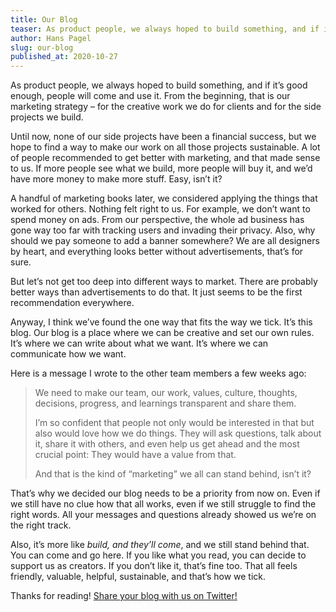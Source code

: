 ```yaml
---
title: Our Blog
teaser: As product people, we always hoped to build something, and if it’s good enough, people will come and use it. From the beginning, that is our marketing strategy. Easy, isn’t it?
author: Hans Pagel
slug: our-blog
published_at: 2020-10-27
---
```


As product people, we always hoped to build something, and if it’s good enough, people will come and use it. From the beginning, that is our marketing strategy – for the creative work we do for clients and for the side projects we build.

Until now, none of our side projects have been a financial success, but we hope to find a way to make our work on all those projects sustainable. A lot of people recommended to get better with marketing, and that made sense to us. If more people see what we build, more people will buy it, and we’d have more money to make more stuff. Easy, isn’t it?

A handful of marketing books later, we considered applying the things that worked for others. Nothing felt right to us. For example, we don’t want to spend money on ads. From our perspective, the whole ad business has gone way too far with tracking users and invading their privacy. Also, why should we pay someone to add a banner somewhere? We are all designers by heart, and everything looks better without advertisements, that’s for sure.

But let’s not get too deep into different ways to market. There are probably better ways than advertisements to do that. It just seems to be the first recommendation everywhere.

Anyway, I think we’ve found the one way that fits the way we tick. It’s this blog. Our blog is a place where we can be creative and set our own rules. It’s where we can write about what we want. It’s where we can communicate how we want.

Here is a message I wrote to the other team members a few weeks ago:

> We need to make our team, our work, values, culture, thoughts, decisions, progress, and learnings transparent and share them.
>
> I’m so confident that people not only would be interested in that but also would love how we do things. They will ask questions, talk about it, share it with others, and even help us get ahead and the most crucial point: They would have a value from that.
>
> And that is the kind of “marketing” we all can stand behind, isn’t it?

That’s why we decided our blog needs to be a priority from now on. Even if we still have no clue how that all works, even if we still struggle to find the right words. All your messages and questions already showed us we’re on the right track.

Also, it’s more like *build, and they’ll come*, and we still stand behind that. You can come and go here. If you like what you read, you can decide to support us as creators. If you don’t like it, that’s fine too. That all feels friendly, valuable, helpful, sustainable, and that’s how we tick.

Thanks for reading! [Share your blog with us on Twitter!](https://twitter.com/hanspagel/status/1321054870993063938)
